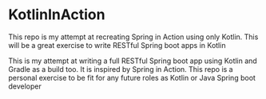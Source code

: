 # KotlinInAction
This repo is my attempt at recreating Spring in Action using only Kotlin. This will be a great exercise to write RESTful Spring boot apps in Kotlin

This is my attempt at writing a full RESTful Spring boot app using Kotlin and Gradle as a build too. It is inspired by Spring in Action. This repo is a personal 
exercise to be fit for any future roles as Kotlin or Java Spring boot developer
